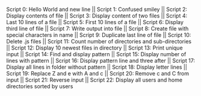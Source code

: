 Script 0: Hello World and new line || Script 1: Confused smiley || Script 2: Display contents of file || Script 3: Display content of two files || Script 4: Last 10 lines of a file || Script 5: First 10 lines of a file || Script 6: Display third line of file || Script 7: Write output into file || Script 8: Create file with special characters in name || Script 9: Duplicate last line of file || Script 10: Delete .js files || Script 11: Count number of directories and sub-directories || Script 12: Display 10 newest files in directory || Script 13: Print unique input || Script 14: Find and display pattern || Script 15: Display number of lines with pattern || Script 16: Display pattern line and three after || Script 17: Display all lines in folder without pattern || Script 18: Display letter lines || Script 19: Replace Z and e with A and c || Script 20: Remove c and C from input || Script 21: Reverse input || Script 22: Display all users and home directories sorted by users
